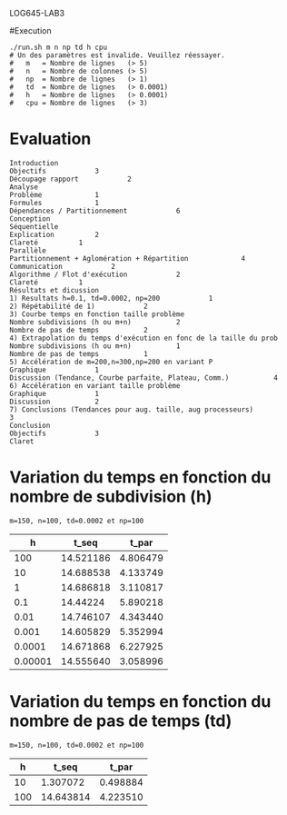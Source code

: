 LOG645-LAB3

#Execution

```
./run.sh m n np td h cpu
# Un des paramètres est invalide. Veuillez réessayer.
#   m   = Nombre de lignes   (> 5)
#   n   = Nombre de colonnes (> 5)
#   np  = Nombre de lignes   (> 1)
#   td  = Nombre de lignes   (> 0.0001)
#   h   = Nombre de lignes   (> 0.0001)
#   cpu = Nombre de lignes   (> 3)
```

# Evaluation
```
Introduction
Objectifs	 	 	 3
Découpage rapport	 	 	 2
Analyse
Problème	 	 	 1
Formules	 	 	 1
Dépendances / Partitionnement	 	 	 6
Conception
Séquentielle
Explication	 	 	 2
Clareté	 	 	 1
Parallèle
Partitionnement + Aglomération + Répartition	 	 	 4
Communication	 	 	 2
Algorithme / Flot d'exécution	 	 	 2
Clareté	 	 	 1
Résultats et dicussion
1) Resultats h=0.1, td=0.0002, np=200	 	 	 1
2) Répétabilité de 1)	 	 	 2
3) Courbe temps en fonction taille problème
Nombre subdivisions (h ou m+n)	 	 	 2
Nombre de pas de temps	 	 	 2
4) Extrapolation du temps d'exécution en fonc de la taille du prob
Nombre subdivisions (h ou m+n)	 	 	 1
Nombre de pas de temps	 	 	 1
5) Accélération de m=200,n=300,np=200 en variant P
Graphique	 	 	 1
Discussion (Tendance, Courbe parfaite, Plateau, Comm.)	 	 	 4
6) Accélération en variant taille problème
Graphique	 	 	 1
Discussion	 	 	 2
7) Conclusions (Tendances pour aug. taille, aug processeurs)	 	 	 3
Conclusion
Objectifs	 	 	 3
Claret
```


# Variation du temps en fonction du nombre de subdivision (h)
`m=150, n=100, td=0.0002 et np=100`

|h|t_seq|t_par|
|-|---|---|
|100|14.521186|4.806479|
|10|14.688538|4.133749|
|1|14.686818|3.110817|
|0.1|14.44224|5.890218|
|0.01|14.746107|4.343440|
|0.001|14.605829|5.352994|
|0.0001|14.671868|6.227925|
|0.00001|14.555640|3.058996|

# Variation du temps en fonction du nombre de pas de temps (td)
`m=150, n=100, td=0.0002 et np=100`

|h|t_seq|t_par|
|-|---|---|
|10|1.307072|0.498884|
|100|14.643814|4.223510|
